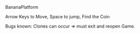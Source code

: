 BananaPlatform

Arrow Keys to Move, Space to jump, Find the Coin

Bugs known: Clones can occur => must exit and reopen Game.
